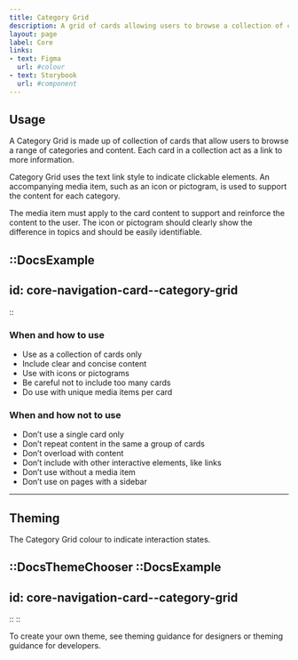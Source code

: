 ```yaml
---
title: Category Grid
description: A grid of cards allowing users to browse a collection of categories.
layout: page
label: Core
links:
- text: Figma
  url: #colour
- text: Storybook
  url: #component
---
```


## Usage

A Category Grid is made up of collection of cards that allow users to browse a range of categories and content. Each card in a collection act as a link to more information.

Category Grid uses the text link style to indicate clickable elements. An accompanying media item, such as an icon or pictogram, is used to support the content for each category.

The media item must apply to the card content to support and reinforce the content to the user. The icon or pictogram should clearly show the difference in topics and should be easily identifiable.

::DocsExample
---
id: core-navigation-card--category-grid
---
::

### When and how to use

- Use as a collection of cards only
- Include clear and concise content
- Use with icons or pictograms
- Be careful not to include too many cards
- Do use with unique media items per card

### When and how not to use

- Don’t use a single card only
- Don’t repeat content in the same a group of cards
- Don’t overload with content
- Don’t include with other interactive elements, like links
- Don’t use without a media item
- Don’t use on pages with a sidebar

---

## Theming

The Category Grid colour to indicate interaction states.

::DocsThemeChooser
  ::DocsExample
  ---
  id: core-navigation-card--category-grid
  ---
  ::
::

To create your own theme, see theming guidance for designers or theming guidance for developers.
